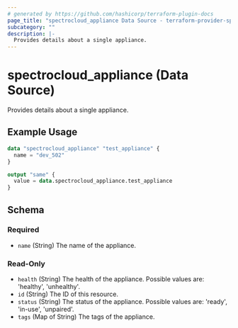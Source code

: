 ```yaml
---
# generated by https://github.com/hashicorp/terraform-plugin-docs
page_title: "spectrocloud_appliance Data Source - terraform-provider-spectrocloud"
subcategory: ""
description: |-
  Provides details about a single appliance.
---
```


# spectrocloud_appliance (Data Source)

Provides details about a single appliance.

## Example Usage

```terraform
data "spectrocloud_appliance" "test_appliance" {
  name = "dev_502"
}

output "same" {
  value = data.spectrocloud_appliance.test_appliance
}
```

<!-- schema generated by tfplugindocs -->
## Schema

### Required

- `name` (String) The name of the appliance.

### Read-Only

- `health` (String) The health of the appliance. Possible values are: 'healthy', 'unhealthy'.
- `id` (String) The ID of this resource.
- `status` (String) The status of the appliance. Possible values are: 'ready', 'in-use', 'unpaired'.
- `tags` (Map of String) The tags of the appliance.


